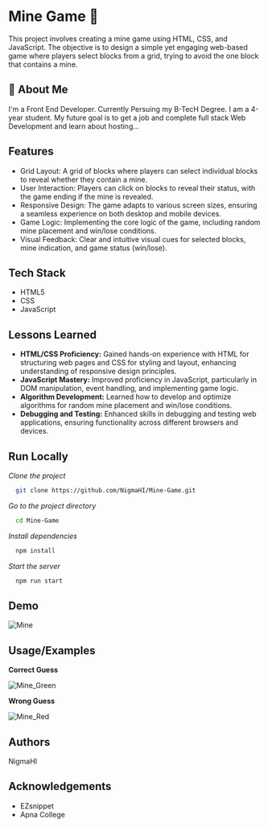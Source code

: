 
#   Mine Game 🦫

This project involves creating a mine game using HTML, CSS, and JavaScript. The objective is to design a simple yet engaging web-based game where players select blocks from a grid, trying to avoid the one block that contains a mine.


## 🚀 About Me
I'm a Front End Developer. Currently Persuing my B-TecH Degree. I am a 4-year student. My future goal is to get a job and complete full stack Web Development and learn about hosting...


## Features

- Grid Layout: A grid of blocks where players can select individual blocks to reveal whether they contain a mine.
- User Interaction: Players can click on blocks to reveal their status, with the game ending if the mine is revealed.
- Responsive Design: The game adapts to various screen sizes, ensuring a seamless experience on both desktop and mobile devices.
- Game Logic: Implementing the core logic of the game, including random mine placement and win/lose conditions.
- Visual Feedback: Clear and intuitive visual cues for selected blocks, mine indication, and game status (win/lose).


## Tech Stack

- HTML5
- CSS
- JavaScript



## Lessons Learned

- **HTML/CSS Proficiency:** Gained hands-on experience with HTML for structuring web pages and CSS for styling and layout, enhancing understanding of responsive design principles.
- **JavaScript Mastery:** Improved proficiency in JavaScript, particularly in DOM manipulation, event handling, and implementing game logic.
- **Algorithm Development:** Learned how to develop and optimize algorithms for random mine placement and win/lose conditions.
- **Debugging and Testing:** Enhanced skills in debugging and testing web applications, ensuring functionality across different browsers and devices.


## Run Locally

*Clone the project*

```bash
  git clone https://github.com/NigmaHI/Mine-Game.git
```

*Go to the project directory*

```bash
  cd Mine-Game
```

*Install dependencies*

```bash
  npm install
```

*Start the server*

```bash
  npm run start
```


## Demo

![Mine](https://github.com/user-attachments/assets/42d1cdff-10a6-4363-b6f1-dfe7930d0777)


## Usage/Examples

**Correct Guess**

![Mine_Green](https://github.com/user-attachments/assets/af87ce95-2e84-4301-a814-c281eb6c9d5e)


**Wrong Guess**

![Mine_Red](https://github.com/user-attachments/assets/f640b750-a1cc-4fa4-9914-feb8df8599c4)




## Authors

NigmaHI


## Acknowledgements

- EZsnippet
- Apna College

